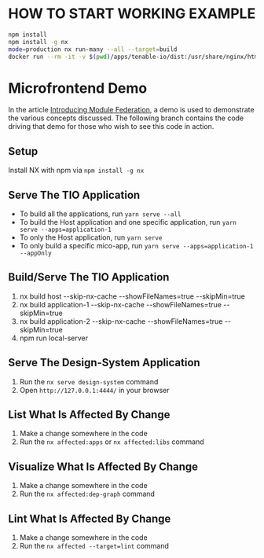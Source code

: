 # HOW TO START WORKING EXAMPLE

```bash
npm install
npm install -g nx
mode=production nx run-many --all --target=build
docker run --rm -it -v $(pwd)/apps/tenable-io/dist:/usr/share/nginx/html -p 1234:80 nginx:stable-alpine
```

# Microfrontend Demo

In the article [Introducing Module Federation](https://docs.google.com/document/d/1NiD34XUIo9F5Va3VMUno2Z0ueTqX7M-vbWsnTAvfMIk), a demo is used to demonstrate the various concepts discussed.  The following branch contains the code driving that demo for those who wish to see this code in action.
## Setup

Install NX with npm via `npm install -g nx`

## Serve The TIO Application

- To build all the applications, run `yarn serve --all`
- To build the Host application and one specific application, run `yarn serve --apps=application-1`
- To only the Host application, run `yarn serve`
- To only build a specific mico-app, run `yarn serve --apps=application-1 --appOnly`

## Build/Serve The TIO Application

1. nx build host --skip-nx-cache --showFileNames=true --skipMin=true
2. nx build application-1 --skip-nx-cache --showFileNames=true --skipMin=true
3. nx build application-2 --skip-nx-cache --showFileNames=true --skipMin=true
4. npm run local-server

## Serve The Design-System Application

1. Run the `nx serve design-system` command
2. Open `http://127.0.0.1:4444/` in your browser

## List What Is Affected By Change

1. Make a change somewhere in the code
2. Run the `nx affected:apps` or `nx affected:libs` command

## Visualize What Is Affected By Change

1. Make a change somewhere in the code
2. Run the `nx affected:dep-graph` command

## Lint What Is Affected By Change

1. Make a change somewhere in the code
2. Run the `nx affected --target=lint` command
   
